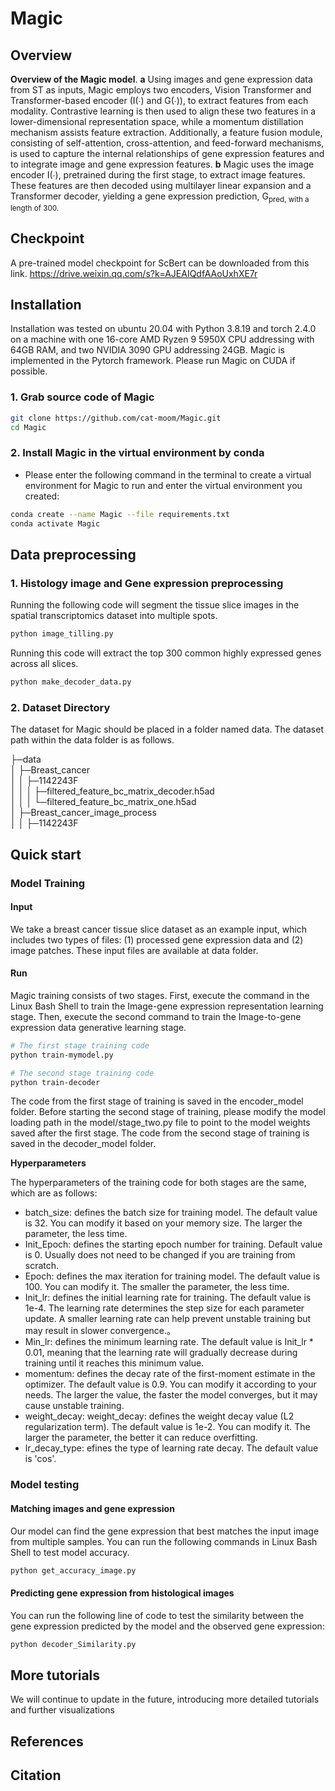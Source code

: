 # Magic

## Overview

**Overview of the Magic model**. **a** Using images and gene expression data from ST as inputs, Magic employs two encoders, Vision Transformer and Transformer-based encoder (I(∙) and G(∙)), to extract features from each modality. Contrastive learning is then used to align these two features in a lower-dimensional representation space, while a momentum distillation mechanism assists feature extraction. Additionally, a feature fusion module, consisting of self-attention, cross-attention, and feed-forward mechanisms, is used to capture the internal relationships of gene expression features and to integrate image and gene expression features. **b** Magic uses the image encoder I(∙), pretrained during the first stage, to extract image features. These features are then decoded using multilayer linear expansion and a Transformer decoder, yielding a gene expression prediction, G<sub>pred, with a length of 300.

## Checkpoint

A pre-trained model checkpoint for ScBert can be downloaded from this link. https://drive.weixin.qq.com/s?k=AJEAIQdfAAoUxhXE7r

## Installation

Installation was tested on ubuntu 20.04 with Python 3.8.19 and torch 2.4.0 on a machine with one 16-core AMD Ryzen 9 5950X CPU addressing with 64GB RAM, and two NVIDIA 3090 GPU addressing 24GB. Magic is implemented in the Pytorch framework. Please run Magic on CUDA if possible.

### 1. Grab source code of Magic

```bash
git clone https://github.com/cat-moom/Magic.git
cd Magic
```

### 2. Install Magic in the virtual environment by conda

* Please enter the following command in the terminal to create a virtual environment for Magic to run and enter the virtual environment you created:

```bash
conda create --name Magic --file requirements.txt
conda activate Magic
```

## Data preprocessing

### 1. Histology image and Gene expression preprocessing

Running the following code will segment the tissue slice images in the spatial transcriptomics dataset into multiple spots.

```bash
python image_tilling.py
```

Running this code will extract the top 300 common highly expressed genes across all slices.

```bash
python make_decoder_data.py
```

### 2. Dataset Directory

The dataset for Magic should be placed in a folder named data. The dataset path within the data folder is as follows.

├─data  
│   ├─Breast_cancer     
│   │  ├─1142243F   
│   │  │  ├─filtered_feature_bc_matrix_decoder.h5ad     
│   │  │  └─filtered_feature_bc_matrix_one.h5ad     
│   ├─Breast_cancer_image_process   
│   │  ├─1142243F   

## Quick start

### Model Training

#### Input

We take a breast cancer tissue slice dataset as an example input, which includes two types of files: (1) processed gene expression data and (2) image patches. These input files are available at data folder.

#### Run

Magic training consists of two stages. First, execute the command in the Linux Bash Shell to train the Image-gene expression representation learning stage. Then, execute the second command to train the Image-to-gene expression data generative learning stage.

```bash
# The first stage training code
python train-mymodel.py

# The second stage training code
python train-decoder
```

The code from the first stage of training is saved in the encoder_model folder. Before starting the second stage of training, please modify the model loading path in the model/stage_two.py file to point to the model weights saved after the first stage. The code from the second stage of training is saved in the decoder_model folder.

**Hyperparameters**

The hyperparameters of the training code for both stages are the same, which are as follows:

* batch_size: defines the batch size for training model. The default value is 32. You can modify it based on your memory size. The larger the parameter, the less time.
* Init_Epoch: defines the starting epoch number for training. Default value is 0. Usually does not need to be changed if you are training from scratch.
* Epoch: defines the max iteration for training model. The default value is 100. You can modify it. The smaller the parameter, the less time.
* Init_lr: defines the initial learning rate for training. The default value is 1e-4. The learning rate determines the step size for each parameter update. A smaller learning rate can help prevent unstable training but may result in slower convergence.。
* Min_lr: defines the minimum learning rate. The default value is Init_lr * 0.01, meaning that the learning rate will gradually decrease during training until it reaches this minimum value.
* momentum: defines the decay rate of the first-moment estimate in the optimizer. The default value is 0.9. You can modify it according to your needs. The larger the value, the faster the model converges, but it may cause unstable training.
* weight_decay: weight_decay: defines the weight decay value (L2 regularization term). The default value is 1e-2. You can modify it. The larger the parameter, the better it can reduce overfitting.
* lr_decay_type: efines the type of learning rate decay. The default value is 'cos'.

### Model testing

#### Matching images and gene expression

Our model can find the gene expression that best matches the input image from multiple samples. You can run the following commands in Linux Bash Shell to test model accuracy.

```bash
python get_accuracy_image.py
```

#### Predicting gene expression from histological images

You can run the following line of code to test the similarity between the gene expression predicted by the model and the observed gene expression:

```bash
python decoder_Similarity.py
```

## More tutorials

We will continue to update in the future, introducing more detailed tutorials and further visualizations

## References

## Citation